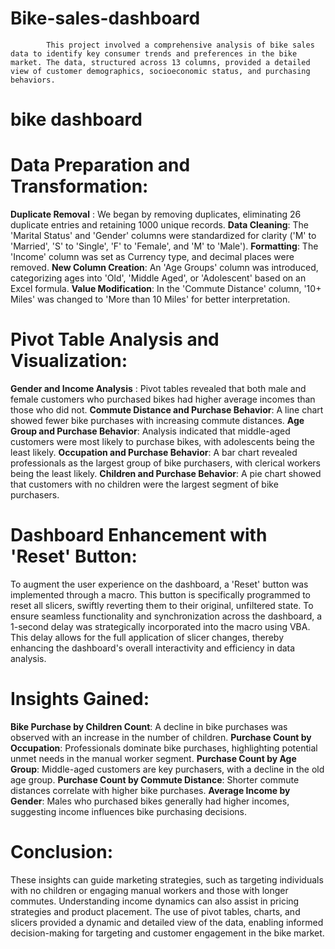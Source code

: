 # Bike-sales-dashboard
            This project involved a comprehensive analysis of bike sales data to identify key consumer trends and preferences in the bike market. The data, structured across 13 columns, provided a detailed view of customer demographics, socioeconomic status, and purchasing behaviors.

# bike dashboard

# Data Preparation and Transformation:


**Duplicate Removal** : We began by removing duplicates, eliminating 26 duplicate entries and retaining 1000 unique records.
**Data Cleaning**: The 'Marital Status' and 'Gender' columns were standardized for clarity ('M' to 'Married', 'S' to 'Single', 'F' to 'Female', and 'M' to 'Male').
**Formatting**: The 'Income' column was set as Currency type, and decimal places were removed.
**New Column Creation**: An 'Age Groups' column was introduced, categorizing ages into 'Old', 'Middle Aged', or 'Adolescent' based on an Excel formula.
**Value Modification**: In the 'Commute Distance' column, '10+ Miles' was changed to 'More than 10 Miles' for better interpretation.

# Pivot Table Analysis and Visualization:

**Gender and Income Analysis** : Pivot tables revealed that both male and female customers who purchased bikes had higher average incomes than those who did not.
**Commute Distance and Purchase Behavior**: A line chart showed fewer bike purchases with increasing commute distances.
**Age Group and Purchase Behavior**: Analysis indicated that middle-aged customers were most likely to purchase bikes, with adolescents being the least likely.
**Occupation and Purchase Behavior**: A bar chart revealed professionals as the largest group of bike purchasers, with clerical workers being the least likely.
**Children and Purchase Behavior**: A pie chart showed that customers with no children were the largest segment of bike purchasers.

# Dashboard Enhancement with 'Reset' Button:

To augment the user experience on the dashboard, a 'Reset' button was implemented through a macro. This button is specifically programmed to reset all slicers, swiftly reverting them to their original, unfiltered state. To ensure seamless functionality and synchronization across the dashboard, a 1-second delay was strategically incorporated into the macro using VBA. This delay allows for the full application of slicer changes, thereby enhancing the dashboard's overall interactivity and efficiency in data analysis.

# Insights Gained:

**Bike Purchase by Children Count**: A decline in bike purchases was observed with an increase in the number of children.
**Purchase Count by Occupation**: Professionals dominate bike purchases, highlighting potential unmet needs in the manual worker segment.
**Purchase Count by Age Group**: Middle-aged customers are key purchasers, with a decline in the old age group.
**Purchase Count by Commute Distance**: Shorter commute distances correlate with higher bike purchases.
**Average Income by Gender**: Males who purchased bikes generally had higher incomes, suggesting income influences bike purchasing decisions.

# Conclusion:

These insights can guide marketing strategies, such as targeting individuals with no children or engaging manual workers and those with longer commutes. Understanding income dynamics can also assist in pricing strategies and product placement. The use of pivot tables, charts, and slicers provided a dynamic and detailed view of the data, enabling informed decision-making for targeting and customer engagement in the bike market.
